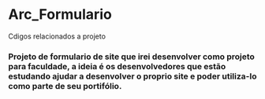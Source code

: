 # Arc_Formulario
Cdigos relacionados a projeto 
### Projeto de formulario de site que irei desenvolver como projeto para faculdade, a ideia é os desenvolvedores que estão estudando ajudar a desenvolver o proprio site e poder utiliza-lo como parte de seu portifólio.
